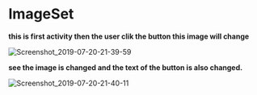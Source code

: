 # ImageSet

<b>this is first activity then the user clik the button this image will change</b>

![Screenshot_2019-07-20-21-39-59](https://user-images.githubusercontent.com/45679427/61581098-56d71d00-ab37-11e9-9db2-9e58b2357354.png)

<b> see the image is changed and the text of the button is also changed.</b>

![Screenshot_2019-07-20-21-40-11](https://user-images.githubusercontent.com/45679427/61581096-50e13c00-ab37-11e9-989e-9c69728ffbe2.png)




